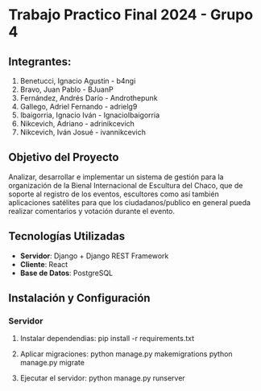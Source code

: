 # Trabajo Practico Final 2024 - Grupo 4

## Integrantes:
1. Benetucci, Ignacio Agustin - b4ngi
2. Bravo, Juan Pablo - BJuanP
3. Fernández, Andrés Darío - Androthepunk
4. Gallego, Adriel Fernando - adrielg9
5. Ibaigorria, Ignacio Iván - IgnacioIbaigorria
6. Nikcevich, Adriano - adrinikcevich
7. Nikcevich, Iván Josué - ivannikcevich

## Objetivo del Proyecto
Analizar, desarrollar e implementar un sistema de gestión para la organización de la Bienal Internacional de Escultura del Chaco, que de soporte al registro de los eventos, escultores como así también aplicaciones satélites para que los ciudadanos/publico en general pueda realizar comentarios y votación durante el evento.

## Tecnologías Utilizadas
- **Servidor**: Django + Django REST Framework  
- **Cliente**: React
- **Base de Datos**: PostgreSQL

## Instalación y Configuración

### Servidor
1. Instalar dependendias:
    pip install -r requirements.txt

2. Aplicar migraciones:
    python manage.py makemigrations
    python manage.py migrate

3. Ejecutar el servidor:
    python manage.py runserver